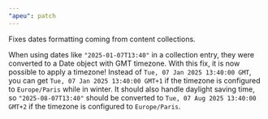 ```yaml
---
"apeu": patch
---
```


Fixes dates formatting coming from content collections.

When using dates like `"2025-01-07T13:40"` in a collection entry, they were converted to a Date object with GMT timezone. With this fix, it is now possible to apply a timezone! Instead of `Tue, 07 Jan 2025 13:40:00 GMT`, you can get `Tue, 07 Jan 2025 13:40:00 GMT+1` if the timezone is configured to `Europe/Paris` while in winter. It should also handle daylight saving time, so `"2025-08-07T13:40"` should be converted to `Tue, 07 Aug 2025 13:40:00 GMT+2` if the timezone is configured to `Europe/Paris`.
